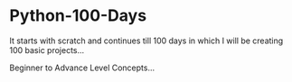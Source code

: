 # Python-100-Days
It starts with scratch and continues till 100 days in which I will be creating 100 basic projects...

Beginner to Advance Level Concepts...
